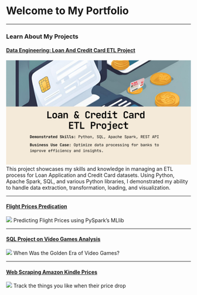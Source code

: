 # Welcome to My Portfolio

---

### Learn About My Projects

#### [Data Engineering: Loan And Credit Card ETL Project](https://www.linkedin.com/pulse/loan-credit-card-etl-project-larry-chen-liqne/)
[<img src="images/Loan And Credit Card ETL Project.png?raw=true"/>](https://www.linkedin.com/pulse/loan-credit-card-etl-project-larry-chen-liqne/)
This project showcases my skills and knowledge in managing an ETL process for Loan Application and Credit Card datasets. Using Python, Apache Spark, SQL, and various Python libraries, I demonstrated my ability to handle data extraction, transformation, loading, and visualization.

---
#### [Flight Prices Predication](/projects/FlightPricesPred.md)
<img src="../images/fligh-price-pred/flight-price-pred.gif?raw=true"/>
Predicting Flight Prices using PySpark’s MLlib

---
#### [SQL Project on Video Games Analysis](/projects/video-games.md)
<img src="../images/video-game/video-games-golden-era.gif?raw=true"/>
When Was the Golden Era of Video Games?

---
#### [Web Scraping Amazon Kindle Prices](/projects/WebScraping.md)
<img src="../images/video-game/video-games-golden-era.gif?raw=true"/>
Track the things you like when their price drop

<!-- 
---
#### [Linked File Project](/files/Day 12 - 21 days to data.pdf)
<img src="images/21 Days To Data Challenge.png?raw=true"/>
For this project, I explored what a good analytics PowerPoint presentation should entail. It talks about main talking points, how to tie data to the business value, and much more.


---
#### [Education Project](https://www.linkedin.com/pulse/massachusetts-education-analysis-samantha-paul/)
[<img src="images/21 Days To Data Challenge What I've Learned Cover.png?raw=true"/>](https://www.linkedin.com/pulse/what-i-learned-21-days-data-avery-smith)
In this case study from Data Analytics Accelerator, I was prompted to analyze the State of Massachusetts education data. The main focuses were:
What schools are struggling the most?
How does class size affect college admission?
What are the top math schools in the state? 

---

### Category Name 2

- [Project 1 Title](http://example.com/)
- [Project 2 Title](http://example.com/)
- [Project 3 Title](http://example.com/)
- [Project 4 Title](http://example.com/)
- [Project 5 Title](http://example.com/) 
-->







